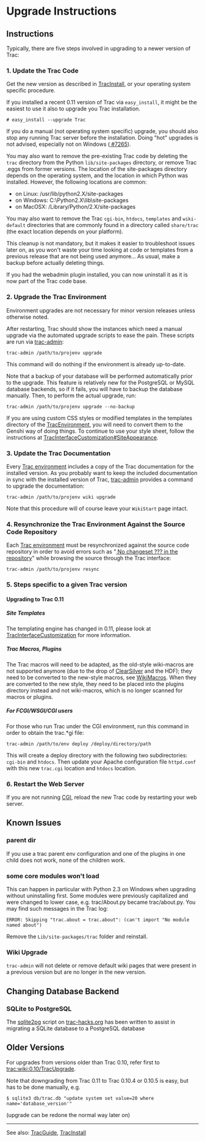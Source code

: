# Upgrade Instructions

## Instructions


Typically, there are five steps involved in upgrading to a newer version of Trac:

### 1. Update the Trac Code


Get the new version as described in [TracInstall](trac-install), or your operating system specific procedure.


If you installed a recent 0.11 version of Trac via `easy_install`, it might be the easiest to use it also to upgrade you Trac installation.

```wiki
# easy_install --upgrade Trac
```


If you do a manual (not operating system specific) upgrade, you should also stop any running Trac server before the installation. Doing "hot" upgrades is not advised, especially not on Windows ([ \#7265](http://trac.edgewall.org/intertrac/ticket%3A7625)).


You may also want to remove the pre-existing Trac code by deleting the `trac` directory from the Python `lib/site-packages` directory, or remove Trac .eggs from former versions.
The location of the site-packages directory depends on the operating system, and the location in which Python was installed. However, the following locations are common:

- on Linux: /usr/lib/python2.X/site-packages
- on Windows: C:\\Python2.X\\lib\\site-packages
- on MacOSX: /Library/Python/2.X/site-packages


You may also want to remove the Trac `cgi-bin`, `htdocs`, `templates` and `wiki-default` directories that are commonly found in a directory called `share/trac` (the exact location depends on your platform).


This cleanup is not mandatory, but it makes it easier to troubleshoot issues later on, as you won't waste your time looking at code or templates from a previous release that are not being used anymore... As usual, make a backup before actually deleting things.


If you had the webadmin plugin installed, you can now uninstall it as it is now part of the Trac code base.

### 2. Upgrade the Trac Environment


Environment upgrades are not necessary for minor version releases unless otherwise noted. 


After restarting, Trac should show the instances which need a manual upgrade via the automated upgrade scripts to ease the pain. These scripts are run via [trac-admin](trac-admin):

```wiki
trac-admin /path/to/projenv upgrade
```


This command will do nothing if the environment is already up-to-date.


Note that a backup of your database will be performed automatically prior to the upgrade. 
This feature is relatively new for the PostgreSQL or MySQL database backends, so if it fails, you will have to backup the database manually. Then, to perform the actual upgrade, run:

```wiki
trac-admin /path/to/projenv upgrade --no-backup
```


If you are using custom CSS styles or modified templates in the templates directory of the [TracEnvironment](trac-environment), you will need to convert them to the Genshi way of doing things. To continue to use your style sheet, follow the instructions at [TracInterfaceCustomization\#SiteAppearance](trac-interface-customization#site-appearance).

### 3. Update the Trac Documentation


Every [Trac environment](trac-environment) includes a copy of the Trac documentation for the installed version. As you probably want to keep the included documentation in sync with the installed version of Trac, [trac-admin](trac-admin) provides a command to upgrade the documentation:

```wiki
trac-admin /path/to/projenv wiki upgrade
```


Note that this procedure will of course leave your `WikiStart` page intact.

### 4. Resynchronize the Trac Environment Against the Source Code Repository


Each [Trac environment](trac-environment) must be resynchronized against the source code repository in order to avoid errors such as "[ No changeset ??? in the repository](http://trac.edgewall.org/ticket/6120)" while browsing the source through the Trac interface:

```wiki
trac-admin /path/to/projenv resync
```

### 5. Steps specific to a given Trac version

#### Upgrading to Trac 0.11

##### Site Templates


The templating engine has changed in 0.11, please look at [TracInterfaceCustomization](trac-interface-customization) for more information.

##### Trac Macros, Plugins


The Trac macros will need to be adapted, as the old-style wiki-macros are not supported anymore (due to the drop of [ ClearSilver](http://trac.edgewall.org/intertrac/ClearSilver) and the HDF); they need to be converted to the new-style macros, see [WikiMacros](wiki-macros). When they are converted to the new style, they need to be placed into the plugins directory instead and not wiki-macros, which is no longer scanned for macros or plugins.

##### For FCGI/WSGI/CGI users


For those who run Trac under the CGI environment, run this command in order to obtain the trac.\*gi file:

```wiki
trac-admin /path/to/env deploy /deploy/directory/path
```


This will create a deploy directory with the following two subdirectories: `cgi-bin` and `htdocs`. Then update your Apache configuration file `httpd.conf` with this new `trac.cgi` location and `htdocs` location.

### 6. Restart the Web Server


If you are not running [CGI](trac-cgi), reload the new Trac code by restarting your web server.

## Known Issues

### parent dir


If you use a trac parent env configuration and one of the plugins in one child does not work, none of the children work.

### some core modules won't load


This can happen in particular with Python 2.3 on Windows when upgrading without uninstalling first.
Some modules were previously capitalized and were changed to lower case, e.g. trac/About.py became trac/about.py. You may find such messages in the Trac log:

```wiki
ERROR: Skipping "trac.about = trac.about": (can't import "No module named about")
```


Remove the `Lib/site-packages/trac` folder and reinstall.

### Wiki Upgrade

`trac-admin` will not delete or remove default wiki pages that were present in a previous version but are no longer in the new version.

## Changing Database Backend

### SQLite to PostgreSQL


The [ sqlite2pg](http://trac-hacks.org/wiki/SqliteToPgScript) script on [ trac-hacks.org](http://trac-hacks.org) has been written to assist in migrating a SQLite database to a PostgreSQL database

## Older Versions


For upgrades from versions older than Trac 0.10, refer first to [ trac:wiki:0.10/TracUpgrade](http://trac.edgewall.org/intertrac/wiki%3A0.10/TracUpgrade).


Note that downgrading from Trac 0.11 to Trac 0.10.4 or 0.10.5 is easy, but has to be done manually, e.g.

```wiki
$ sqlite3 db/trac.db "update system set value=20 where name='database_version'"
```


(upgrade can be redone the normal way later on)

---


See also: [TracGuide](trac-guide), [TracInstall](trac-install)